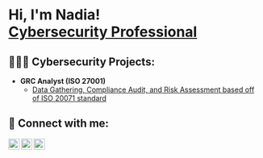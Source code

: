 <h1>Hi, I'm Nadia! <br/><a href="https://github.com/nadiaford">Cybersecurity Professional</a>

<h2>👩🏾‍💻 Cybersecurity Projects:</h2>

- <b>GRC Analyst (ISO 27001)</b>
  - [Data Gathering, Compliance Audit, and Risk Assessment based off of ISO 20071 standard](https://github.com/nadiaford/GRC-ISO27001)

<h2> 🤳 Connect with me:</h2>

[<img align="left" alt="JoshMadakor | Twitter" width="22px" src="https://cdn.jsdelivr.net/npm/simple-icons@v3/icons/twitter.svg" />][twitter]
[<img align="left" alt="JoshMadakor | LinkedIn" width="22px" src="https://cdn.jsdelivr.net/npm/simple-icons@v3/icons/linkedin.svg" />][linkedin]
[<img align="left" alt="JoshMadakor | Instagram" width="22px" src="https://cdn.jsdelivr.net/npm/simple-icons@v3/icons/instagram.svg" />][instagram]

[twitter]: https://twitter.com/nadiaintech
[instagram]: https://www.instagram.com/nadiaintech/
[linkedin]: https://linkedin.com/in/nadiaford
